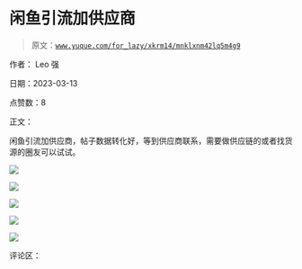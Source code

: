 # 闲鱼引流加供应商

> 原文：[`www.yuque.com/for_lazy/xkrm14/mnklxnm42lq5m4g9`](https://www.yuque.com/for_lazy/xkrm14/mnklxnm42lq5m4g9)

作者： Leo 强

日期：2023-03-13

点赞数：8

正文：

闲鱼引流加供应商，帖子数据转化好，等到供应商联系，需要做供应链的或者找货源的圈友可以试试。

![](img/b3f1424205d45ec485fd26ce8c80746e.png)  

![](img/3eeea230a04b1c6361405515d3046796.png)  

![](img/77a6605dad32d4511d8293937815a274.png)  

![](img/1cbe537c7a9f608b93948092dd4d4349.png)  

![](img/82b63e7fb5a6fdac4fa0db3f73d80b81.png)  

评论区：

